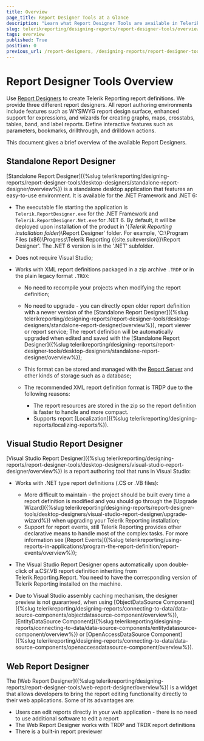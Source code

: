 ```yaml
---
title: Overview
page_title: Report Designer Tools at a Glance
description: "Learn what Report Designer Tools are available in Telerik Reporting and how you may use them to create different report definitions."
slug: telerikreporting/designing-reports/report-designer-tools/overview
tags: overview
published: True
position: 0
previous_url: /report-designers, /designing-reports/report-designer-tools/, /uireportdesigner
---
```


# Report Designer Tools Overview

Use [Report Designers](https://www.telerik.com/products/reporting/creating-reports.aspx) to create Telerik Reporting report definitions. We provide three different report designers. All report authoring environments include features such as WYSIWYG report design surface, enhanced support for expressions, and wizards for creating graphs, maps, crosstabs, tables, band, and label reports. Define interactive features such as parameters, bookmarks, drillthrough, and drilldown actions.

This document gives a brief overview of the available Report Designers.

## Standalone Report Designer

[Standalone Report Designer]({%slug telerikreporting/designing-reports/report-designer-tools/desktop-designers/standalone-report-designer/overview%}) is a standalone desktop application that features an easy-to-use environment. It is available for the .NET Framework and .NET 6:

* The executable file starting the application is `Telerik.ReportDesigner.exe` for the .NET Framework and `Telerik.ReportDesigner.Net.exe` for .NET 6. By default, it will be deployed upon installation of the product in '(*Telerik Reporting installation folder*)\Report Designer' folder. For example, 'C:\Program Files (x86)\Progress\Telerik Reporting {{site.suiteversion}}\Report Designer'. The .NET 6 version is in the '\.NET' subfolder.
* Does not require Visual Studio;
* Works with XML report definitions packaged in a zip archive `.TRDP` or in the plain legacy format `.TRDX`:

	+ No need to recompile your projects when modifying the report definition;
	+ No need to upgrade - you can directly open older report definition with a newer version of the [Standalone Report Designer]({%slug telerikreporting/designing-reports/report-designer-tools/desktop-designers/standalone-report-designer/overview%}), report viewer or report service; The report definition will be automatically upgraded when edited and saved with the [Standalone Report Designer]({%slug telerikreporting/designing-reports/report-designer-tools/desktop-designers/standalone-report-designer/overview%});
	+ This format can be stored and managed with the [Report Server](https://docs.telerik.com/report-server/introduction) and other kinds of storage such as a database;
	+ The recommended XML report definition format is TRDP due to the following reasons:
	
		- The report resources are stored in the zip so the report definition is faster to handle and more compact.
		- Supports report [Localization]({%slug telerikreporting/designing-reports/localizing-reports%}).

## Visual Studio Report Designer

[Visual Studio Report Designer]({%slug telerikreporting/designing-reports/report-designer-tools/desktop-designers/visual-studio-report-designer/overview%}) is a report authoring tool that runs in Visual Studio:

* Works with .NET type report definitions (.CS or .VB files):

	+ More difficult to maintain - the project should be built every time a report definition is modified and you should go through the [Upgrade Wizard]({%slug telerikreporting/designing-reports/report-designer-tools/desktop-designers/visual-studio-report-designer/upgrade-wizard%}) when upgrading your Telerik Reporting installation;
	+ Support for report events, still Telerik Reporting provides other declarative means to handle most of the complex tasks. For more information see [Report Events]({%slug telerikreporting/using-reports-in-applications/program-the-report-definition/report-events/overview%});

* The Visual Studio Report Designer opens automatically upon double-click of a.CS/.VB report definition inheriting from Telerik.Reporting.Report. You need to have the corresponding version of Telerik Reporting installed on the machine.
* Due to Visual Studio assembly caching mechanism, the designer preview is not guaranteed, when using [ObjectDataSource Component]({%slug telerikreporting/designing-reports/connecting-to-data/data-source-components/objectdatasource-component/overview%}), [EntityDataSource Component]({%slug telerikreporting/designing-reports/connecting-to-data/data-source-components/entitydatasource-component/overview%}) or [OpenAccessDataSource Component]({%slug telerikreporting/designing-reports/connecting-to-data/data-source-components/openaccessdatasource-component/overview%}).

## Web Report Designer

The [Web Report Designer]({%slug telerikreporting/designing-reports/report-designer-tools/web-report-designer/overview%}) is a widget that allows developers to bring the report editing functionality directly to their web applications. Some of its advantages are:

* Users can edit reports directly in your web application - there is no need to use additional software to edit a report
* The Web Report Designer works with TRDP and TRDX report definitions
* There is a built-in report previewer
